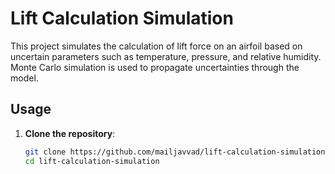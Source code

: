 # Lift Calculation Simulation

This project simulates the calculation of lift force on an airfoil based on uncertain parameters such as temperature, pressure, and relative humidity. Monte Carlo simulation is used to propagate uncertainties through the model.

## Usage

1. **Clone the repository**:
   ```bash
   git clone https://github.com/mailjavvad/lift-calculation-simulation.git
   cd lift-calculation-simulation
